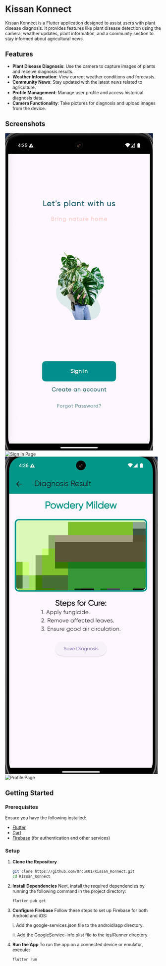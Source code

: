 # Kissan Konnect

Kissan Konnect is a Flutter application designed to assist users with plant disease diagnosis. It provides features like plant disease detection using the camera, weather updates, plant information, and a community section to stay informed about agricultural news.

## Features

- **Plant Disease Diagnosis**: Use the camera to capture images of plants and receive diagnosis results.
- **Weather Information**: View current weather conditions and forecasts.
- **Community News**: Stay updated with the latest news related to agriculture.
- **Profile Management**: Manage user profile and access historical diagnosis data.
- **Camera Functionality**: Take pictures for diagnosis and upload images from the device.

## Screenshots

![Landing Page](assets/images/landing_page.png)
![Sign In Page](assets/images/sign_in_page.png)
![Diagnosis Page](assets/images/diagnosis_page.png)
![Profile Page](assets/images/profile_page.png)

## Getting Started

### Prerequisites

Ensure you have the following installed:
- [Flutter](https://flutter.dev/docs/get-started/install)
- [Dart](https://dart.dev/get-dart)
- [Firebase](https://firebase.google.com/docs/flutter/setup) (for authentication and other services)

### Setup

1. **Clone the Repository**

   ```bash
   git clone https://github.com/Orcus01/Kissan_Konnect.git
   cd Kissan_Konnect
   
2. **Install Dependencies**
   Next, install the required dependencies by running the following command in the project directory:
   ```bash
   flutter pub get
   
4. **Configure Firebase**
   Follow these steps to set up Firebase for both Android and iOS:
   
   i. Add the google-services.json file to the android/app directory.
   
   ii. Add the GoogleService-Info.plist file to the ios/Runner directory.
   
6. **Run the App**
   To run the app on a connected device or emulator, execute:
   
   ```bash
   flutter run

